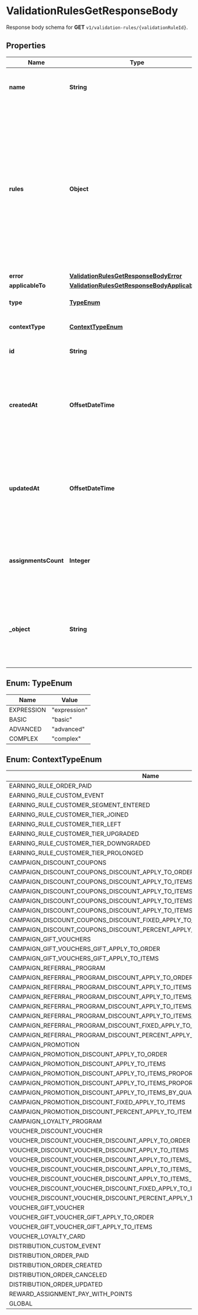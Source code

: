 

# ValidationRulesGetResponseBody

Response body schema for **GET** `v1/validation-rules/{validationRuleId}`.

## Properties

| Name | Type | Description |
|------------ | ------------- | ------------- |
|**name** | **String** | Custom, unique name for set of validation rules. |
|**rules** | **Object** | Contains all the rule definitions for the validation rule. It is a set of key value pairs representing the rules and logic between the rules. The keys are numbered consecutively beginning from &#x60;1&#x60;. The values are objects containing the rule conditions. |
|**error** | [**ValidationRulesGetResponseBodyError**](ValidationRulesGetResponseBodyError.md) |  |
|**applicableTo** | [**ValidationRulesGetResponseBodyApplicableTo**](ValidationRulesGetResponseBodyApplicableTo.md) |  |
|**type** | [**TypeEnum**](#TypeEnum) | Type of validation rule. |
|**contextType** | [**ContextTypeEnum**](#ContextTypeEnum) | Validation rule context type.    | **Context Type** | **Definition** | |:---|:---| | earning_rule.order.paid |  | | earning_rule.custom_event |  | | earning_rule.customer.segment.entered |  | | campaign.discount_coupons |  | | campaign.discount_coupons.discount.apply_to_order |  | | campaign.discount_coupons.discount.apply_to_items |  | | campaign.discount_coupons.discount.apply_to_items_proportionally |  | | campaign.discount_coupons.discount.apply_to_items_proportionally_by_quantity |  | | campaign.discount_coupons.discount.fixed.apply_to_items |  | | campaign.gift_vouchers |  | | campaign.gift_vouchers.gift.apply_to_order |  | | campaign.gift_vouchers.gift.apply_to_items |  | | campaign.referral_program |  | | campaign.referral_program.discount.apply_to_order |  | | campaign.referral_program.discount.apply_to_items |  | | campaign.referral_program.discount.apply_to_items_proportionally |  | | campaign.referral_program.discount.apply_to_items_proportionally_by_quantity |  | | campaign.referral_program.discount.fixed.apply_to_items |  | | campaign.promotion |  | | campaign.promotion.discount.apply_to_order |  | | campaign.promotion.discount.apply_to_items |  | | campaign.promotion.discount.apply_to_items_proportionally |  | | campaign.promotion.discount.apply_to_items_proportionally_by_quantity |  | | campaign.promotion.discount.fixed.apply_to_items |  | | campaign.loyalty_program |  | | voucher.discount_voucher |  | | voucher.discount_voucher.discount.apply_to_order |  | | voucher.discount_voucher.discount.apply_to_items |  | | voucher.discount_voucher.discount.apply_to_items_proportionally |  | | voucher.discount_voucher.discount.apply_to_items_proportionally_by_quantity |  | | voucher.discount_voucher.discount.fixed.apply_to_items |  | | voucher.gift_voucher |  | | voucher.gift_voucher.gift.apply_to_order |  | | voucher.gift_voucher.gift.apply_to_items |  | | voucher.loyalty_card |  | | distribution.custom_event |  | | reward_assignment.pay_with_points |  | | global |  | |
|**id** | **String** | Unique validation rule ID. |
|**createdAt** | **OffsetDateTime** | Timestamp representing the date and time when the validation rule was created. The value is shown in the ISO 8601 format. |
|**updatedAt** | **OffsetDateTime** | Timestamp representing the date and time when the validation rule was updated. The value is shown in the ISO 8601 format. |
|**assignmentsCount** | **Integer** | The number of instances the validation rule has been assigned to different types of redeemables. |
|**_object** | **String** | The type of the object represented by JSON. This object stores information about the validation rule. |



## Enum: TypeEnum

| Name | Value |
|---- | -----|
| EXPRESSION | &quot;expression&quot; |
| BASIC | &quot;basic&quot; |
| ADVANCED | &quot;advanced&quot; |
| COMPLEX | &quot;complex&quot; |



## Enum: ContextTypeEnum

| Name | Value |
|---- | -----|
| EARNING_RULE_ORDER_PAID | &quot;earning_rule.order.paid&quot; |
| EARNING_RULE_CUSTOM_EVENT | &quot;earning_rule.custom_event&quot; |
| EARNING_RULE_CUSTOMER_SEGMENT_ENTERED | &quot;earning_rule.customer.segment.entered&quot; |
| EARNING_RULE_CUSTOMER_TIER_JOINED | &quot;earning_rule.customer.tier.joined&quot; |
| EARNING_RULE_CUSTOMER_TIER_LEFT | &quot;earning_rule.customer.tier.left&quot; |
| EARNING_RULE_CUSTOMER_TIER_UPGRADED | &quot;earning_rule.customer.tier.upgraded&quot; |
| EARNING_RULE_CUSTOMER_TIER_DOWNGRADED | &quot;earning_rule.customer.tier.downgraded&quot; |
| EARNING_RULE_CUSTOMER_TIER_PROLONGED | &quot;earning_rule.customer.tier.prolonged&quot; |
| CAMPAIGN_DISCOUNT_COUPONS | &quot;campaign.discount_coupons&quot; |
| CAMPAIGN_DISCOUNT_COUPONS_DISCOUNT_APPLY_TO_ORDER | &quot;campaign.discount_coupons.discount.apply_to_order&quot; |
| CAMPAIGN_DISCOUNT_COUPONS_DISCOUNT_APPLY_TO_ITEMS | &quot;campaign.discount_coupons.discount.apply_to_items&quot; |
| CAMPAIGN_DISCOUNT_COUPONS_DISCOUNT_APPLY_TO_ITEMS_PROPORTIONALLY | &quot;campaign.discount_coupons.discount.apply_to_items_proportionally&quot; |
| CAMPAIGN_DISCOUNT_COUPONS_DISCOUNT_APPLY_TO_ITEMS_PROPORTIONALLY_BY_QUANTITY | &quot;campaign.discount_coupons.discount.apply_to_items_proportionally_by_quantity&quot; |
| CAMPAIGN_DISCOUNT_COUPONS_DISCOUNT_APPLY_TO_ITEMS_BY_QUANTITY | &quot;campaign.discount_coupons.discount.apply_to_items_by_quantity&quot; |
| CAMPAIGN_DISCOUNT_COUPONS_DISCOUNT_FIXED_APPLY_TO_ITEMS | &quot;campaign.discount_coupons.discount.fixed.apply_to_items&quot; |
| CAMPAIGN_DISCOUNT_COUPONS_DISCOUNT_PERCENT_APPLY_TO_ITEMS | &quot;campaign.discount_coupons.discount.percent.apply_to_items&quot; |
| CAMPAIGN_GIFT_VOUCHERS | &quot;campaign.gift_vouchers&quot; |
| CAMPAIGN_GIFT_VOUCHERS_GIFT_APPLY_TO_ORDER | &quot;campaign.gift_vouchers.gift.apply_to_order&quot; |
| CAMPAIGN_GIFT_VOUCHERS_GIFT_APPLY_TO_ITEMS | &quot;campaign.gift_vouchers.gift.apply_to_items&quot; |
| CAMPAIGN_REFERRAL_PROGRAM | &quot;campaign.referral_program&quot; |
| CAMPAIGN_REFERRAL_PROGRAM_DISCOUNT_APPLY_TO_ORDER | &quot;campaign.referral_program.discount.apply_to_order&quot; |
| CAMPAIGN_REFERRAL_PROGRAM_DISCOUNT_APPLY_TO_ITEMS | &quot;campaign.referral_program.discount.apply_to_items&quot; |
| CAMPAIGN_REFERRAL_PROGRAM_DISCOUNT_APPLY_TO_ITEMS_PROPORTIONALLY | &quot;campaign.referral_program.discount.apply_to_items_proportionally&quot; |
| CAMPAIGN_REFERRAL_PROGRAM_DISCOUNT_APPLY_TO_ITEMS_PROPORTIONALLY_BY_QUANTITY | &quot;campaign.referral_program.discount.apply_to_items_proportionally_by_quantity&quot; |
| CAMPAIGN_REFERRAL_PROGRAM_DISCOUNT_APPLY_TO_ITEMS_BY_QUANTITY | &quot;campaign.referral_program.discount.apply_to_items_by_quantity&quot; |
| CAMPAIGN_REFERRAL_PROGRAM_DISCOUNT_FIXED_APPLY_TO_ITEMS | &quot;campaign.referral_program.discount.fixed.apply_to_items&quot; |
| CAMPAIGN_REFERRAL_PROGRAM_DISCOUNT_PERCENT_APPLY_TO_ITEMS | &quot;campaign.referral_program.discount.percent.apply_to_items&quot; |
| CAMPAIGN_PROMOTION | &quot;campaign.promotion&quot; |
| CAMPAIGN_PROMOTION_DISCOUNT_APPLY_TO_ORDER | &quot;campaign.promotion.discount.apply_to_order&quot; |
| CAMPAIGN_PROMOTION_DISCOUNT_APPLY_TO_ITEMS | &quot;campaign.promotion.discount.apply_to_items&quot; |
| CAMPAIGN_PROMOTION_DISCOUNT_APPLY_TO_ITEMS_PROPORTIONALLY | &quot;campaign.promotion.discount.apply_to_items_proportionally&quot; |
| CAMPAIGN_PROMOTION_DISCOUNT_APPLY_TO_ITEMS_PROPORTIONALLY_BY_QUANTITY | &quot;campaign.promotion.discount.apply_to_items_proportionally_by_quantity&quot; |
| CAMPAIGN_PROMOTION_DISCOUNT_APPLY_TO_ITEMS_BY_QUANTITY | &quot;campaign.promotion.discount.apply_to_items_by_quantity&quot; |
| CAMPAIGN_PROMOTION_DISCOUNT_FIXED_APPLY_TO_ITEMS | &quot;campaign.promotion.discount.fixed.apply_to_items&quot; |
| CAMPAIGN_PROMOTION_DISCOUNT_PERCENT_APPLY_TO_ITEMS | &quot;campaign.promotion.discount.percent.apply_to_items&quot; |
| CAMPAIGN_LOYALTY_PROGRAM | &quot;campaign.loyalty_program&quot; |
| VOUCHER_DISCOUNT_VOUCHER | &quot;voucher.discount_voucher&quot; |
| VOUCHER_DISCOUNT_VOUCHER_DISCOUNT_APPLY_TO_ORDER | &quot;voucher.discount_voucher.discount.apply_to_order&quot; |
| VOUCHER_DISCOUNT_VOUCHER_DISCOUNT_APPLY_TO_ITEMS | &quot;voucher.discount_voucher.discount.apply_to_items&quot; |
| VOUCHER_DISCOUNT_VOUCHER_DISCOUNT_APPLY_TO_ITEMS_PROPORTIONALLY | &quot;voucher.discount_voucher.discount.apply_to_items_proportionally&quot; |
| VOUCHER_DISCOUNT_VOUCHER_DISCOUNT_APPLY_TO_ITEMS_PROPORTIONALLY_BY_QUANTITY | &quot;voucher.discount_voucher.discount.apply_to_items_proportionally_by_quantity&quot; |
| VOUCHER_DISCOUNT_VOUCHER_DISCOUNT_APPLY_TO_ITEMS_BY_QUANTITY | &quot;voucher.discount_voucher.discount.apply_to_items_by_quantity&quot; |
| VOUCHER_DISCOUNT_VOUCHER_DISCOUNT_FIXED_APPLY_TO_ITEMS | &quot;voucher.discount_voucher.discount.fixed.apply_to_items&quot; |
| VOUCHER_DISCOUNT_VOUCHER_DISCOUNT_PERCENT_APPLY_TO_ITEMS | &quot;voucher.discount_voucher.discount.percent.apply_to_items&quot; |
| VOUCHER_GIFT_VOUCHER | &quot;voucher.gift_voucher&quot; |
| VOUCHER_GIFT_VOUCHER_GIFT_APPLY_TO_ORDER | &quot;voucher.gift_voucher.gift.apply_to_order&quot; |
| VOUCHER_GIFT_VOUCHER_GIFT_APPLY_TO_ITEMS | &quot;voucher.gift_voucher.gift.apply_to_items&quot; |
| VOUCHER_LOYALTY_CARD | &quot;voucher.loyalty_card&quot; |
| DISTRIBUTION_CUSTOM_EVENT | &quot;distribution.custom_event&quot; |
| DISTRIBUTION_ORDER_PAID | &quot;distribution.order.paid&quot; |
| DISTRIBUTION_ORDER_CREATED | &quot;distribution.order.created&quot; |
| DISTRIBUTION_ORDER_CANCELED | &quot;distribution.order.canceled&quot; |
| DISTRIBUTION_ORDER_UPDATED | &quot;distribution.order.updated&quot; |
| REWARD_ASSIGNMENT_PAY_WITH_POINTS | &quot;reward_assignment.pay_with_points&quot; |
| GLOBAL | &quot;global&quot; |



